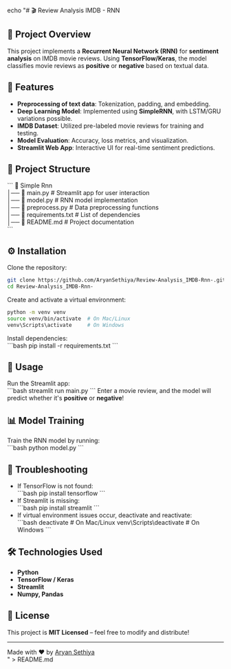 echo "# 🎬 Review Analysis IMDB - RNN  

## 📌 Project Overview  
This project implements a **Recurrent Neural Network (RNN)** for **sentiment analysis** on IMDB movie reviews. Using **TensorFlow/Keras**, the model classifies movie reviews as **positive** or **negative** based on textual data.  

## 🚀 Features  
- **Preprocessing of text data**: Tokenization, padding, and embedding.  
- **Deep Learning Model**: Implemented using **SimpleRNN**, with LSTM/GRU variations possible.  
- **IMDB Dataset**: Utilized pre-labeled movie reviews for training and testing.  
- **Model Evaluation**: Accuracy, loss metrics, and visualization.  
- **Streamlit Web App**: Interactive UI for real-time sentiment predictions.  

## 📂 Project Structure  
\`\`\`
📁 Simple Rnn  
│── 📄 main.py              # Streamlit app for user interaction  
│── 📄 model.py             # RNN model implementation  
│── 📄 preprocess.py        # Data preprocessing functions  
│── 📄 requirements.txt     # List of dependencies  
│── 📄 README.md            # Project documentation  
\`\`\`


## ⚙️ Installation  
Clone the repository:  
```bash
git clone https://github.com/AryanSethiya/Review-Analysis_IMDB-Rnn-.git
cd Review-Analysis_IMDB-Rnn-
```

Create and activate a virtual environment:  
```bash
python -m venv venv
source venv/bin/activate  # On Mac/Linux
venv\Scripts\activate     # On Windows
```
Install dependencies:  
\`\`\`bash
pip install -r requirements.txt
\`\`\`

## 🏃 Usage  
Run the Streamlit app:  
\`\`\`bash
streamlit run main.py
\`\`\`
Enter a movie review, and the model will predict whether it's **positive** or **negative**!  

## 📊 Model Training  
Train the RNN model by running:  
\`\`\`bash
python model.py
\`\`\`

## 🔧 Troubleshooting  
- If TensorFlow is not found:  
  \`\`\`bash
  pip install tensorflow
  \`\`\`
- If Streamlit is missing:  
  \`\`\`bash
  pip install streamlit
  \`\`\`
- If virtual environment issues occur, deactivate and reactivate:  
  \`\`\`bash
  deactivate  # On Mac/Linux
  venv\Scripts\deactivate  # On Windows
  \`\`\`

## 🛠️ Technologies Used  
- **Python**  
- **TensorFlow / Keras**  
- **Streamlit**  
- **Numpy, Pandas**  

## 📜 License  
This project is **MIT Licensed** – feel free to modify and distribute!  

---
Made with ❤️ by [Aryan Sethiya](https://github.com/AryanSethiya)  
" > README.md
